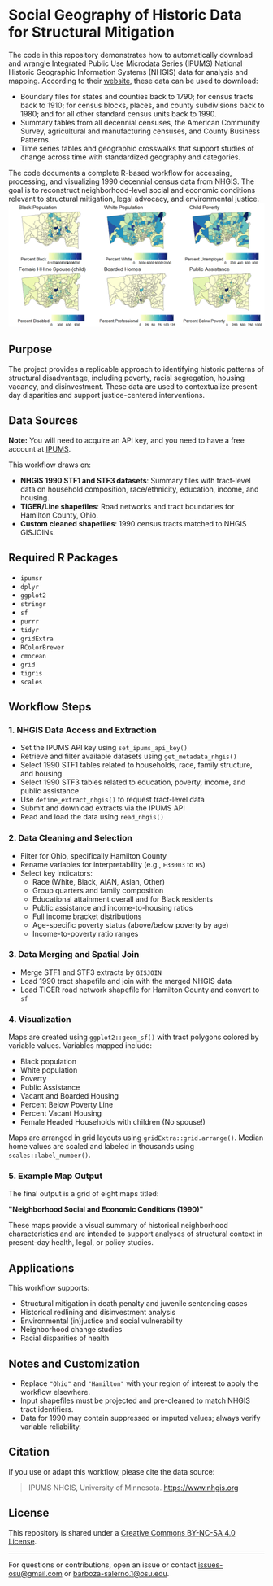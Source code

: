 # Social Geography of Historic Data for Structural Mitigation
The code in this repository demonstrates how to automatically download and wrangle Integrated Public Use Microdata Series (IPUMS) National Historic Geographic Information Systems (NHGIS) data for analysis and mapping. According to their [website](https://www.ipums.org/projects/ipums-nhgis), these data can be used to download:

- Boundary files for states and counties back to 1790; for census tracts back to 1910; for census blocks, places, and county subdivisions back to 1980; and for all other standard census units back to 1990.
- Summary tables from all decennial censuses, the American Community Survey, agricultural and manufacturing censuses, and County Business Patterns.
- Time series tables and geographic crosswalks that support studies of change across time with standardized geography and categories.

The code documents a complete R-based workflow for accessing, processing, and visualizing 1990 decennial census data from NHGIS. The goal is to reconstruct neighborhood-level social and economic conditions relevant to structural mitigation, legal advocacy, and environmental justice.
![Structural Mitigation Summary - 1990 Hamilton County](struct-mit-1990.png)
## Purpose

The project provides a replicable approach to identifying historic patterns of structural disadvantage, including poverty, racial segregation, housing vacancy, and disinvestment. These data are used to contextualize present-day disparities and support justice-centered interventions.

## Data Sources

**Note:** You will need to acquire an API key, and you need to have a free account at [IPUMS](https://uma.pop.umn.edu/).

This workflow draws on:

- **NHGIS 1990 STF1 and STF3 datasets**: Summary files with tract-level data on household composition, race/ethnicity, education, income, and housing.
- **TIGER/Line shapefiles**: Road networks and tract boundaries for Hamilton County, Ohio.
- **Custom cleaned shapefiles**: 1990 census tracts matched to NHGIS GISJOINs.

## Required R Packages

- `ipumsr`
- `dplyr`
- `ggplot2`
- `stringr`
- `sf`
- `purrr`
- `tidyr`
- `gridExtra`
- `RColorBrewer`
- `cmocean`
- `grid`
- `tigris`
- `scales`

## Workflow Steps

### 1. NHGIS Data Access and Extraction

- Set the IPUMS API key using `set_ipums_api_key()`
- Retrieve and filter available datasets using `get_metadata_nhgis()`
- Select 1990 STF1 tables related to households, race, family structure, and housing
- Select 1990 STF3 tables related to education, poverty, income, and public assistance
- Use `define_extract_nhgis()` to request tract-level data
- Submit and download extracts via the IPUMS API
- Read and load the data using `read_nhgis()`

### 2. Data Cleaning and Selection

- Filter for Ohio, specifically Hamilton County
- Rename variables for interpretability (e.g., `E33003` to `HS`)
- Select key indicators:
  - Race (White, Black, AIAN, Asian, Other)
  - Group quarters and family composition
  - Educational attainment overall and for Black residents
  - Public assistance and income-to-housing ratios
  - Full income bracket distributions
  - Age-specific poverty status (above/below poverty by age)
  - Income-to-poverty ratio ranges

### 3. Data Merging and Spatial Join

- Merge STF1 and STF3 extracts by `GISJOIN`
- Load 1990 tract shapefile and join with the merged NHGIS data
- Load TIGER road network shapefile for Hamilton County and convert to `sf`

### 4. Visualization

Maps are created using `ggplot2::geom_sf()` with tract polygons colored by variable values. Variables mapped include:

- Black population 
- White population 
- Poverty 
- Public Assistance 
- Vacant and Boarded Housing
- Percent Below Poverty Line
- Percent Vacant Housing
- Female Headed Households with children (No spouse!)

Maps are arranged in grid layouts using `gridExtra::grid.arrange()`. Median home values are scaled and labeled in thousands using `scales::label_number()`.

### 5. Example Map Output

The final output is a grid of eight maps titled:

**"Neighborhood Social and Economic Conditions (1990)"**

These maps provide a visual summary of historical neighborhood characteristics and are intended to support analyses of structural context in present-day health, legal, or policy studies.

## Applications

This workflow supports:

- Structural mitigation in death penalty and juvenile sentencing cases
- Historical redlining and disinvestment analysis
- Environmental (in)justice and social vulnerability
- Neighborhood change studies
- Racial disparities of health

## Notes and Customization

- Replace `"Ohio"` and `"Hamilton"` with your region of interest to apply the workflow elsewhere.
- Input shapefiles must be projected and pre-cleaned to match NHGIS tract identifiers.
- Data for 1990 may contain suppressed or imputed values; always verify variable reliability.

## Citation

If you use or adapt this workflow, please cite the data source:

> IPUMS NHGIS, University of Minnesota. https://www.nhgis.org

## License

This repository is shared under a [Creative Commons BY-NC-SA 4.0 License](https://creativecommons.org/licenses/by-nc-sa/4.0/).

---

For questions or contributions, open an issue or contact issues-osu@gmail.com or barboza-salerno.1@osu.edu.
